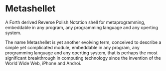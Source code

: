 # Metashellet
A Forth derived Reverse Polish Notation shell for metaprogramming, embeddable in any program, any programming language and any operting system.

The name Metashellet is yet another evolving term, conceived to describe a simple yet complicated module, embeddable in any program, any programming language and any operting system, that is perhaps the most significant breakthrough in computing technology since the invention of the World Wide Web, iPhone and Androi.
